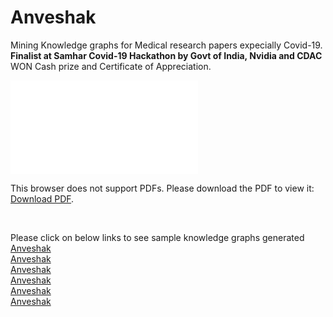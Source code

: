 # Anveshak
Mining Knowledge graphs for Medical research papers expecially Covid-19. <b>Finalist at Samhar Covid-19 Hackathon by Govt of India, Nvidia and CDAC </b>
WON Cash prize and Certificate of Appreciation.
<br/>


<object data="Team_Pymetrics_Anveshak.pdf" type="application/pdf" width="700px" height="700px">
    <embed src="Team_Pymetrics_Anveshak.pdf">
        <p>This browser does not support PDFs. Please download the PDF to view it: <a href="http://yoursite.com/the.pdf">Download PDF</a>.</p>
    </embed>
</object>

<br/>

Please click on below links to see sample knowledge graphs generated <br/>
[Anveshak](https://github.com/ankitbarai507/Anveshak/blob/master/Biomarkers%20(progression)_knowledge%20graph.html) <br/>
[Anveshak](https://github.com/ankitbarai507/Anveshak/blob/master/Drug%20targets_knowledge%20graph.html) <br/>
[Anveshak](https://github.com/ankitbarai507/Anveshak/blob/master/chemical-COVID-19%20knowledge%20graph.html) <br/>
[Anveshak](https://github.com/ankitbarai507/Anveshak/blob/master/disease-COVID-19%20topology%20graph.html) <br/>
[Anveshak](https://github.com/ankitbarai507/Anveshak/blob/master/disease-COVID-19%20topology%20graph.html) <br/>
[Anveshak](https://github.com/ankitbarai507/Anveshak/blob/master/gene-COVID-19%20knowledge%20graph.html) <br/>
